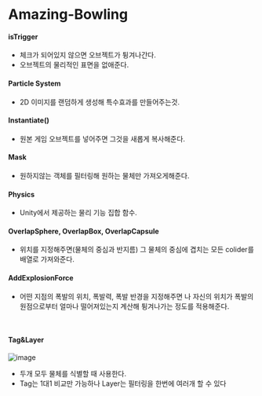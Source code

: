 # Amazing-Bowling

#### isTrigger
- 체크가 되어있지 않으면 오브젝트가 튕겨나간다.
- 오브젝트의 물리적인 표면을 없애준다.

#### Particle System
- 2D 이미지를 랜덤하게 생성해 특수효과를 만들어주는것.

#### Instantiate()
- 원본 게임 오브젝트를 넣어주면 그것을 새롭게 복사해준다.

#### Mask
- 원하지않는 객체를 필터링해 원하는 물체만 가져오게해준다.

#### Physics
- Unity에서 제공하는 물리 기능 집합 함수.

#### OverlapSphere, OverlapBox, OverlapCapsule
- 위치를 지정해주면(물체의 중심과 반지름) 그 물체의 중심에 겹치는 모든 colider를 배열로 가져와준다.

#### AddExplosionForce
- 어떤 지점의 폭발의 위치, 폭발력, 폭발 반경을 지정해주면 나 자신의 위치가 폭발의 원점으로부터 얼마나 떨어져있는지 계산해 튕겨나가는 정도를 적용해준다.

<br>

#### Tag&Layer
![image](https://user-images.githubusercontent.com/79950504/181768974-ca618df7-ef63-43ef-aad8-9d7c5cd5eb68.png)
- 두개 모두 물체를 식별할 때 사용한다.
- Tag는 1대1 비교만 가능하나 Layer는 필터링을 한번에 여러개 할 수 있다
